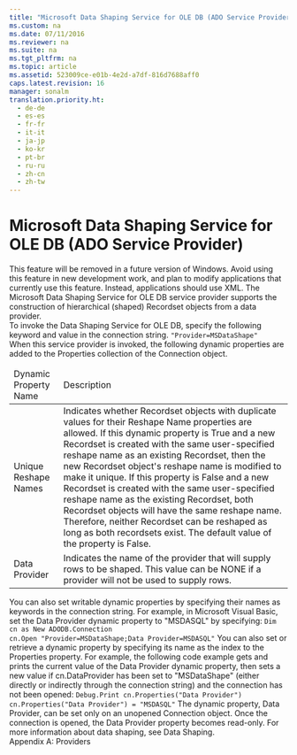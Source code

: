 ```yaml
---
title: "Microsoft Data Shaping Service for OLE DB (ADO Service Provider)"
ms.custom: na
ms.date: 07/11/2016
ms.reviewer: na
ms.suite: na
ms.tgt_pltfrm: na
ms.topic: article
ms.assetid: 523009ce-e01b-4e2d-a7df-816d7688aff0
caps.latest.revision: 16
manager: sonalm
translation.priority.ht: 
  - de-de
  - es-es
  - fr-fr
  - it-it
  - ja-jp
  - ko-kr
  - pt-br
  - ru-ru
  - zh-cn
  - zh-tw
---
```

# Microsoft Data Shaping Service for OLE DB (ADO Service Provider)
<?xml version="1.0" encoding="utf-8"?>
<developerReferenceWithoutSyntaxDocument xmlns="http://ddue.schemas.microsoft.com/authoring/2003/5" xmlns:xlink="http://www.w3.org/1999/xlink" xmlns:xsi="http://www.w3.org/2001/XMLSchema-instance" xsi:schemaLocation="http://ddue.schemas.microsoft.com/authoring/2003/5 http://dduestorage.blob.core.windows.net/ddueschema/developer.xsd">
  <introduction>
    <alert class="important">
      <para>This feature will be removed in a future version of Windows. Avoid using this feature in new development work, and plan to modify applications that currently use this feature. Instead, applications should use XML.</para>
    </alert>
    <para>The Microsoft Data Shaping Service for OLE DB service provider supports the construction of hierarchical (shaped) <legacyLink xlink:href="ede1415f-c3df-4cc5-a05b-2576b2b84b60">Recordset</legacyLink> objects from a data provider.</para>
  </introduction>
  <section>
    <title>Provider Keyword</title>
    <content>
      <para>To invoke the Data Shaping Service for OLE DB, specify the following keyword and value in the connection string.</para>
      <code>"Provider=<codeFeaturedElement>MSDataShape</codeFeaturedElement>"</code>
    </content>
  </section>
  <section>
    <title>Dynamic Properties</title>
    <content>
      <para>When this service provider is invoked, the following dynamic properties are added to the <legacyLink xlink:href="1d539aa8-ce0d-4418-ab03-8d0a3c1e9d82">Properties</legacyLink> collection of the<legacyLink xlink:href="ef6b1824-5b12-43db-89d7-8f3d13896d4d"> Connection</legacyLink> object.</para>
      <table xmlns:caps="http://schemas.microsoft.com/build/caps/2013/11">
        <thead>
          <tr>
            <TD>
              <para>Dynamic Property Name</para>
            </TD>
            <TD>
              <para>Description</para>
            </TD>
          </tr>
        </thead>
        <tbody>
          <tr>
            <TD>
              <para>
                <legacyBold>Unique Reshape Names</legacyBold> </para>
            </TD>
            <TD>
              <para>Indicates whether <legacyBold>Recordset </legacyBold>objects with duplicate values for their <legacyBold>Reshape Name</legacyBold> properties are allowed. If this dynamic property is <legacyBold>True</legacyBold> and a new <legacyBold>Recordset</legacyBold> is created with the same user-specified reshape name as an existing <legacyBold>Recordset</legacyBold>, then the new <legacyBold>Recordset</legacyBold> object's reshape name is modified to make it unique. If this property is <languageKeyword>False</languageKeyword> and a new <legacyBold>Recordset</legacyBold> is created with the same user-specified reshape name as the existing <legacyBold>Recordset</legacyBold>, both <legacyBold>Recordset</legacyBold> objects will have the same reshape name. Therefore, neither <legacyBold>Recordset</legacyBold> can be reshaped as long as both recordsets exist.</para>
              <para>The default value of the property is <legacyBold>False</legacyBold>.</para>
            </TD>
          </tr>
          <tr>
            <TD>
              <para>
                <legacyBold>Data Provider</legacyBold>
              </para>
            </TD>
            <TD>
              <para>Indicates the name of the provider that will supply rows to be shaped. This value can be NONE if a provider will not be used to supply rows.</para>
            </TD>
          </tr>
        </tbody>
      </table>
      <para>You can also set writable dynamic properties by specifying their names as keywords in the connection string. For example, in Microsoft Visual Basic, set the <legacyBold>Data Provider</legacyBold> dynamic property to "MSDASQL" by specifying:</para>
      <code>Dim cn as New ADODB.Connection
cn.Open "Provider=MSDataShape;Data Provider=MSDASQL"</code>
      <para>You can also set or retrieve a dynamic property by specifying its name as the index to the <legacyLink xlink:href="1d539aa8-ce0d-4418-ab03-8d0a3c1e9d82">Properties</legacyLink> property. For example, the following code example gets and prints the current value of the <legacyBold>Data Provider</legacyBold> dynamic property, then sets a new value if cn.DataProvider has been set to "MSDataShape" (either directly or indirectly through the connection string) and the connection has not been opened:</para>
      <code>Debug.Print cn.Properties("Data Provider")
cn.Properties("Data Provider") = "MSDASQL"</code>
      <alert class="note">
        <para>The dynamic property, <unmanagedCodeEntityReference>Data Provider</unmanagedCodeEntityReference>, can be set only on an unopened <unmanagedCodeEntityReference>Connection</unmanagedCodeEntityReference> object. Once the connection is opened, the <unmanagedCodeEntityReference>Data Provider</unmanagedCodeEntityReference> property becomes read-only.</para>
      </alert>
      <para>For more information about data shaping, see <legacyLink xlink:href="4cb5fd29-4e56-46ac-ae48-a6771c321c0c">Data Shaping</legacyLink>.</para>
    </content>
  </section>
  <relatedTopics>
<link xlink:href="e2581b47-b11e-4e1e-b96c-d39c77c5b48a">Appendix A: Providers</link>
</relatedTopics>
</developerReferenceWithoutSyntaxDocument>